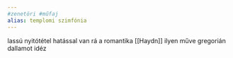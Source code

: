 ```yaml
---
#zenetöri #műfaj
alias: templomi szimfónia
---
```


lassú nyitótétel
hatással van rá a romantika
[[Haydn]] ilyen műve gregorián dallamot idéz